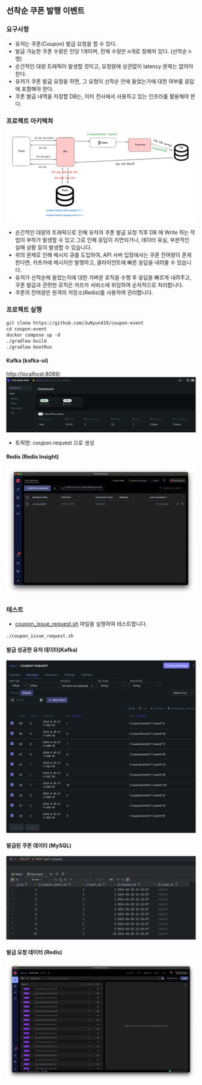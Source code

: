 ## 선착순 쿠폰 발행 이벤트

### 요구사항
- 유저는 쿠폰(Coupon) 발급 요청을 할 수 있다.
- 발급 가능한 쿠폰 수량은 인당 1개이며, 전체 수량은 n개로 정해져 있다. (선착순 n명)
- 순간적인 대량 트래픽이 발생할 것이고, 요청량에 상관없이 latency 문제는 없어야 한다.
- 유저가 쿠폰 발급 요청을 하면, 그 요청이 선착순 안에 들었는가에 대한 여부를 응답에 포함해야 한다.
- 쿠폰 발급 내역을 저장할 DB는, 이미 전사에서 사용하고 있는 인프라를 활용해야 한다.


### 프로젝트 아키텍쳐
![img.png](img.png)

- 순간적인 대량의 트래픽으로 인해 유저의 쿠폰 발급 요청 직후 DB 에 Write 하는 작업이 부하가 발생할 수 있고 그로 인해 응답이 지연되거나, 데이터 유실, 부분적인 실패 상황 등이 발생할 수 있습니다.
- 위의 문제로 인해 메시지 큐를 도입하여, API 서버 입장에서는 쿠폰 잔여량이 존재한다면, 카프카에 메시지만 발행하고, 클라이언트에 빠른 응답을 내려줄 수 있습니다.
- 유저가 선착순에 들었는지에 대한 가벼운 로직을 수행 후 응답을 빠르게 내려주고, 쿠폰 발급과 관련한 로직은 카프카 서비스에 위임하여 순차적으로 처리합니다.
- 쿠폰의 잔여량은 원격의 저장소(Redis)를 사용하여 관리합니다.

### 프로젝트 실행

```shell
git clone https://github.com/JuHyun419/coupon-event
cd coupon-event
docker compose up -d
./gradlew build
./gradlew bootRun
```

#### Kafka (kafka-ui)
http://localhost:8089/
![img_1.png](img_1.png)
- 토픽명: coupon.request 으로 생성 


#### Redis (Redis Insight)
![img_2.png](img_2.png)


### 테스트
- [coupon_issue_request.sh](coupon_issue_request.sh) 파일을 실행하여 테스트합니다.
```shell
./coupon_issue_request.sh
```

#### 발급 성공한 유저 데이터(Kafka)
![img_4.png](img_4.png)

#### 발급된 쿠폰 데이터 (MySQL)
![img_3.png](img_3.png)

#### 발급 요청 데이터 (Redis)
![img_5.png](img_5.png)
